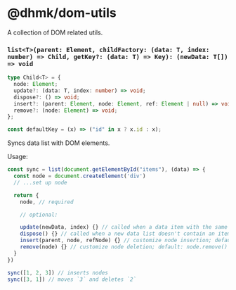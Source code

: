 # @dhmk/dom-utils

A collection of DOM related utils.

### `list<T>(parent: Element, childFactory: (data: T, index: number) => Child, getKey?: (data: T) => Key): (newData: T[]) => void`

```ts
type Child<T> = {
  node: Element;
  update?: (data: T, index: number) => void;
  dispose?: () => void;
  insert?: (parent: Element, node: Element, ref: Element | null) => void;
  remove?: (node: Element) => void;
};

const defaultKey = (x) => ("id" in x ? x.id : x);
```

Syncs data list with DOM elements.

Usage:

```ts
const sync = list(document.getElementById("items"), (data) => {
  const node = document.createElement('div')
  // ...set up node

  return {
    node, // required

    // optional:

    update(newData, index) {} // called when a data item with the same key is updated
    dispose() {} // called when a new data list doesn't contain an item with the key
    insert(parent, node, refNode) {} // customize node insertion; default: parent.insertBefore(node, refNode)
    remove(node) {} // customize node deletion; default: node.remove()
  }
})

sync([1, 2, 3]) // inserts nodes
sync([3, 1]) // moves `3` and deletes `2`
```
